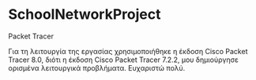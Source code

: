 # SchoolNetworkProject
Packet Tracer

Για τη λειτουργία της εργασίας χρησιμοποιήθηκε η έκδοση Cisco Packet Tracer 8.0, διότι η έκδοση Cisco Packet Tracer 7.2.2, μου δημιούργησε ορισμένα λειτουργικά προβλήματα.
Ευχαριστώ πολύ.
